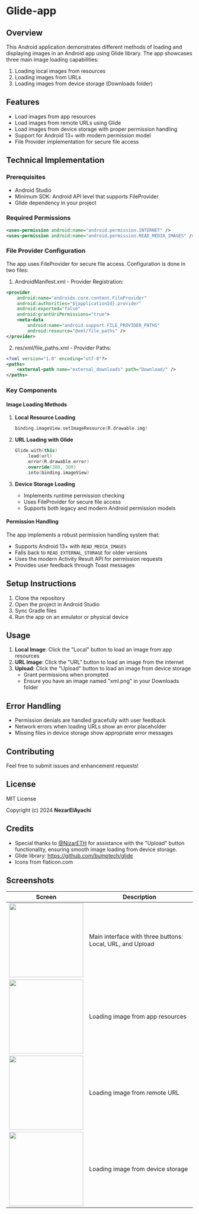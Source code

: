 # Glide-app

## Overview
This Android application demonstrates different methods of loading and displaying images in an Android app using Glide library. The app showcases three main image loading capabilities:
1. Loading local images from resources
2. Loading images from URLs
3. Loading images from device storage (Downloads folder)

## Features
- Load images from app resources
- Load images from remote URLs using Glide
- Load images from device storage with proper permission handling
- Support for Android 13+ with modern permission model
- File Provider implementation for secure file access

## Technical Implementation

### Prerequisites
- Android Studio
- Minimum SDK: Android API level that supports FileProvider
- Glide dependency in your project

### Required Permissions
```xml
<uses-permission android:name="android.permission.INTERNET" />
<uses-permission android:name="android.permission.READ_MEDIA_IMAGES" />
```

### File Provider Configuration
The app uses FileProvider for secure file access. Configuration is done in two files:

1. AndroidManifest.xml - Provider Registration:
```xml
<provider
    android:name="androidx.core.content.FileProvider"
    android:authorities="${applicationId}.provider"
    android:exported="false"
    android:grantUriPermissions="true">
    <meta-data
        android:name="android.support.FILE_PROVIDER_PATHS"
        android:resource="@xml/file_paths" />
</provider>
```

2. res/xml/file_paths.xml - Provider Paths:
```xml
<?xml version="1.0" encoding="utf-8"?>
<paths>
    <external-path name="external_downloads" path="Download/" />
</paths>
```

### Key Components

#### Image Loading Methods
1. **Local Resource Loading**
   ```kotlin
   binding.imageView.setImageResource(R.drawable.img)
   ```

2. **URL Loading with Glide**
   ```kotlin
   Glide.with(this)
       .load(url)
       .error(R.drawable.error)
       .override(300, 300)
       .into(binding.imageView)
   ```

3. **Device Storage Loading**
   - Implements runtime permission checking
   - Uses FileProvider for secure file access
   - Supports both legacy and modern Android permission models

#### Permission Handling
The app implements a robust permission handling system that:
- Supports Android 13+ with `READ_MEDIA_IMAGES`
- Falls back to `READ_EXTERNAL_STORAGE` for older versions
- Uses the modern Activity Result API for permission requests
- Provides user feedback through Toast messages

## Setup Instructions

1. Clone the repository
2. Open the project in Android Studio
3. Sync Gradle files
4. Run the app on an emulator or physical device

## Usage

1. **Local Image**: Click the "Local" button to load an image from app resources
2. **URL Image**: Click the "URL" button to load an image from the internet
3. **Upload**: Click the "Upload" button to load an image from device storage
   - Grant permissions when prompted
   - Ensure you have an image named "xml.png" in your Downloads folder

## Error Handling

- Permission denials are handled gracefully with user feedback
- Network errors when loading URLs show an error placeholder
- Missing files in device storage show appropriate error messages

## Contributing
Feel free to submit issues and enhancement requests!

## License

MIT License

Copyright (c) 2024 **NezarElAyachi**


## Credits
- Special thanks to [@NizarETH](https://github.com/NizarETH) for assistance with the "Upload" button functionality, ensuring smooth image loading from device storage.
- Glide library: https://github.com/bumptech/glide
- Icons from flaticon.com

## Screenshots
| Screen | Description |
|--------|-------------|
| <img src="https://github.com/user-attachments/assets/38943b15-221b-4575-bbc1-3dc01a462253" width="200"/> | Main interface with three buttons: Local, URL, and Upload |
| <img src="https://github.com/user-attachments/assets/053214fd-2855-40ee-af04-42162f57fc8c" width="200"/> | Loading image from app resources |
| <img src="https://github.com/user-attachments/assets/07dc824a-3b02-4926-b089-5c1ecc707295" width="200"/> | Loading image from remote URL |
| <img src="https://github.com/user-attachments/assets/4d3ce3bc-bb09-497e-8e9c-8b60f0679d13" width="200"/> | Loading image from device storage |

